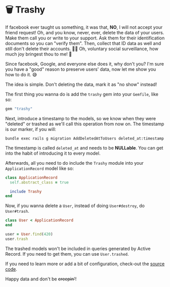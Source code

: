 # 🗑 Trashy 

If facebook ever taught us something, it was that, **NO**, I will not accept your friend request! Oh, and you know, never, ever, delete the data of your users. Make them call you or write to your support. Ask them for their identification documents so you can "verify them". Then, collect that ID data as well and still don't delete their accounts. 🤷‍♀️ Oh, voluntary social surveillance, how much joy bringest thou to me! 👀

Since facebook, Google, and everyone else does it, why don't you? I'm sure you have a "good" reason to preserve users' data, now let me show you how to do it. 😅

The idea is simple. Don't deleting the data, mark it as "no show" instead!

The first thing you wanna do is add the `trashy` gem into your `Gemfile`, like so:

```ruby
gem "trashy"
```

Next, introduce a timestamp to the models, so we know when they were "deleted" or trashed as we'll call this operation from now on. The timestamp is our marker, if you will:

```
bundle exec rails g migration AddDeletedAtToUsers deleted_at:timestamp
```

The timestamp is called `deleted_at` and needs to be **NULLable**. You can get into the habit of introducing it to every model.

Afterwards, all you need to do include the `Trashy` module into your `ApplicationRecord` model like so:

```ruby
class ApplicationRecord
  self.abstract_class = true

  include Trashy
end
```

Now, if you wanna delete a `User`, instead of doing `User#destroy`, do `User#trash`.

```ruby
class User < ApplicationRecord  
end

user = User.find(420)
user.trash
```

The trashed models won't be included in queries generated by Active Record. If you need to get them, you can use `User.trashed`.

If you need to learn more or add a bit of configuration, check-out the [source code](https://github.com/gsamokovarov/trashy/blob/master/lib/trashy.rb).

Happy data and don't be <strike>creepin'</strike>!

